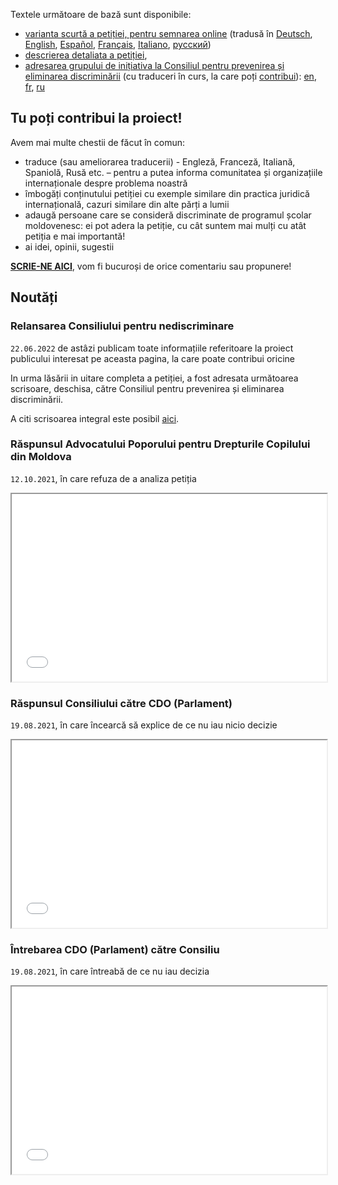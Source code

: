 Textele următoare de bază sunt disponibile:  

- [varianta scurtă a petiției, pentru semnarea online](https://www.petitieonline.com/history-md) (tradusă în [Deutsch](https://www.petitionen.com/history-md), [English](https://www.petitions.net/history-md), [Español](https://www.peticiones.net/history-md), [Français](https://www.petitionenligne.com/history-md), [Italiano](https://www.petizioni.com/history-md), [русский](https://ru.petitions.net/history-md))
- [descrierea detaliata a petiției](/istoria/descriere), 
- [adresarea grupului de inițiativa la Consiliul pentru prevenirea și eliminarea discriminării](/istoria/egalitate-md) (cu traduceri în curs, la care poți [contribui](https://github.com/sdudnic/istoria)): [en](/istoria/egalitate-en), [fr](/istoria/egalitate-fr), [ru](/istoria/egalitate-ru)


## Tu poți contribui la proiect!

Avem mai multe chestii de făcut în comun: 
- traduce (sau ameliorarea traducerii) - Engleză, Franceză, Italiană, Spaniolă, Rusă etc. – pentru a putea informa comunitatea și organizațiile internaționale despre problema noastră 
- îmbogăți conținutului petiției cu exemple similare din practica juridică internațională, cazuri similare din alte părți a lumii
- adaugă persoane care se consideră discriminate de programul școlar moldovenesc: ei pot adera la petiție, cu cât suntem mai mulți cu atât petiția e mai importantă!
- ai idei, opinii, sugestii 

**[SCRIE-NE AICI][1]**, vom fi bucuroși de orice comentariu sau propunere!


## Noutăți

### Relansarea Consiliului pentru nediscriminare
`22.06.2022` de astâzi publicam toate informațiile referitoare la proiect publicului interesat pe aceasta pagina, la care poate contribui oricine 

In urma lăsării in uitare completa a petiției, a fost adresata următoarea scrisoare, deschisa, către Consiliul pentru prevenirea și eliminarea discriminării.

A citi scrisoarea integral este posibil [aici](/istoria/egalitate-22-06-2022). 

### Răspunsul Advocatului Poporului pentru Drepturile Copilului din Moldova 
`12.10.2021`, în care refuza de a analiza petiția
<iframe src="./assets/2021_10_12_AnswerOmbudsman.pdf#toolbar=0" width="100%" height="300"></iframe>

### Răspunsul Consiliului către CDO (Parlament)
`19.08.2021`, în care încearcă să explice de ce nu iau nicio decizie

<iframe src="./assets/2021_09_03_AnswerConsiliuToParl_03_1779.pdf#toolbar=0" width="100%" height="300"></iframe>

### Întrebarea CDO (Parlament) către Consiliu
`19.08.2021`, în care întreabă de ce nu iau decizia

<iframe src="./assets/2021_08_19_QuestionParlamentToConsiliu.pdf#toolbar=0" width="100%" height="300"></iframe>

[1]: https://github.com/sdudnic/istoria/discussions

